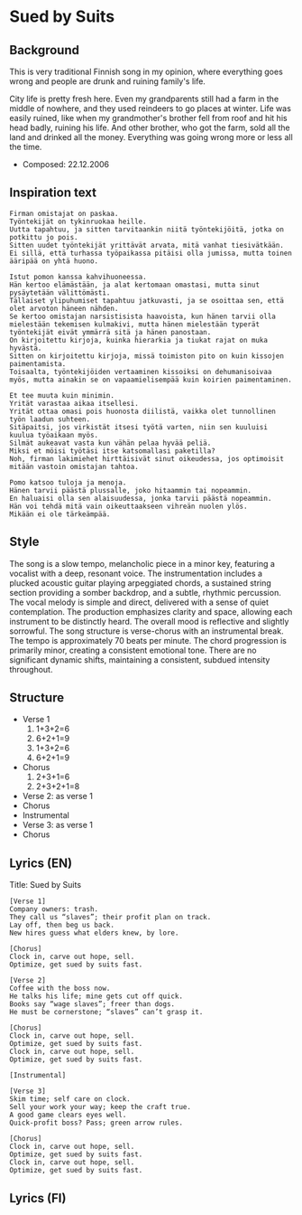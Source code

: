 # Sued by Suits

## Background
This is very traditional Finnish song in my opinion, where everything goes wrong and people are drunk and ruining family's life.

City life is pretty fresh here. Even my grandparents still had a farm in the middle of nowhere, and they used reindeers to go places at winter. Life was easily ruined, like when my grandmother's brother fell from roof and hit his head badly, ruining his life. And other brother, who got the farm, sold all the land and drinked all the money. Everything was going wrong more or less all the time.

- Composed: 22.12.2006

## Inspiration text
```
Firman omistajat on paskaa.
Työntekijät on tykinruokaa heille.
Uutta tapahtuu, ja sitten tarvitaankin niitä työntekijöitä, jotka on potkittu jo pois.
Sitten uudet työntekijät yrittävät arvata, mitä vanhat tiesivätkään.
Ei sillä, että turhassa työpaikassa pitäisi olla jumissa, mutta toinen ääripää on yhtä huono.

Istut pomon kanssa kahvihuoneessa.
Hän kertoo elämästään, ja alat kertomaan omastasi, mutta sinut pysäytetään välittömästi.
Tällaiset ylipuhumiset tapahtuu jatkuvasti, ja se osoittaa sen, että olet arvoton häneen nähden.
Se kertoo omistajan narsistisista haavoista, kun hänen tarvii olla mielestään tekemisen kulmakivi, mutta hänen mielestään typerät työntekijät eivät ymmärrä sitä ja hänen panostaan.
On kirjoitettu kirjoja, kuinka hierarkia ja tiukat rajat on muka hyvästä.
Sitten on kirjoitettu kirjoja, missä toimiston pito on kuin kissojen paimentamista.
Toisaalta, työntekijöiden vertaaminen kissoiksi on dehumanisoivaa myös, mutta ainakin se on vapaamielisempää kuin koirien paimentaminen.

Et tee muuta kuin minimin.
Yrität varastaa aikaa itsellesi.
Yrität ottaa omasi pois huonosta diilistä, vaikka olet tunnollinen työn laadun suhteen.
Sitäpaitsi, jos virkistät itsesi työtä varten, niin sen kuuluisi kuulua työaikaan myös.
Silmät aukeavat vasta kun vähän pelaa hyvää peliä.
Miksi et möisi työtäsi itse katsomallasi paketilla?
Noh, firman lakimiehet hirttäisivät sinut oikeudessa, jos optimoisit mitään vastoin omistajan tahtoa.

Pomo katsoo tuloja ja menoja.
Hänen tarvii päästä plussalle, joko hitaammin tai nopeammin.
En haluaisi olla sen alaisuudessa, jonka tarvii päästä nopeammin.
Hän voi tehdä mitä vain oikeuttaakseen vihreän nuolen ylös.
Mikään ei ole tärkeämpää.
```

## Style
The song is a slow tempo, melancholic piece in a minor key, featuring a vocalist with a deep,
resonant voice. The instrumentation includes a plucked acoustic guitar playing arpeggiated chords,
a sustained string section providing a somber backdrop, and a subtle, rhythmic percussion.
The vocal melody is simple and direct, delivered with a sense of quiet contemplation.
The production emphasizes clarity and space, allowing each instrument to be distinctly heard.
The overall mood is reflective and slightly sorrowful.
The song structure is verse-chorus with an instrumental break.
The tempo is approximately 70 beats per minute.
The chord progression is primarily minor, creating a consistent emotional tone.
There are no significant dynamic shifts, maintaining a consistent, subdued intensity throughout.

## Structure
- Verse 1
	1. 1+3+2=6
	2. 6+2+1=9
	3. 1+3+2=6
	4. 6+2+1=9
- Chorus
	1. 2+3+1=6
	2. 2+3+2+1=8
- Verse 2: as verse 1
- Chorus
- Instrumental
- Verse 3: as verse 1
- Chorus



## Lyrics (EN)
Title: Sued by Suits

```
[Verse 1]
Company owners: trash.
They call us “slaves”; their profit plan on track.
Lay off, then beg us back.
New hires guess what elders knew, by lore.

[Chorus]
Clock in, carve out hope, sell.
Optimize, get sued by suits fast.

[Verse 2]
Coffee with the boss now.
He talks his life; mine gets cut off quick.
Books say “wage slaves”; freer than dogs.
He must be cornerstone; “slaves” can’t grasp it.

[Chorus]
Clock in, carve out hope, sell.
Optimize, get sued by suits fast.
Clock in, carve out hope, sell.
Optimize, get sued by suits fast. 

[Instrumental]

[Verse 3]
Skim time; self care on clock.
Sell your work your way; keep the craft true.
A good game clears eyes well.
Quick-profit boss? Pass; green arrow rules.

[Chorus]
Clock in, carve out hope, sell.
Optimize, get sued by suits fast.
Clock in, carve out hope, sell.
Optimize, get sued by suits fast.
```




## Lyrics (FI)
```
```
